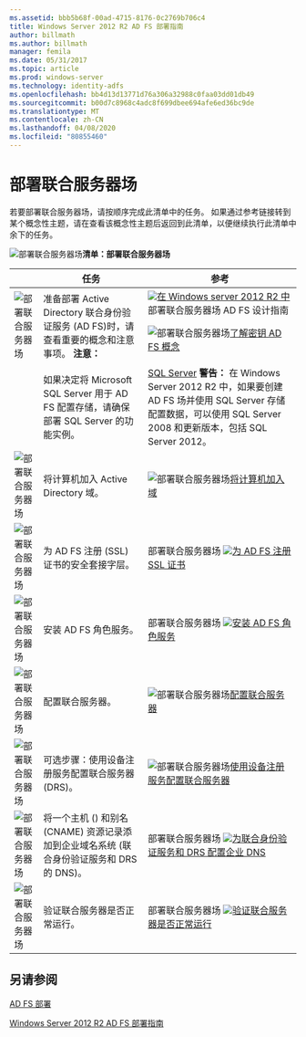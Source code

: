 ```yaml
---
ms.assetid: bbb5b68f-00ad-4715-8176-0c2769b706c4
title: Windows Server 2012 R2 AD FS 部署指南
author: billmath
ms.author: billmath
manager: femila
ms.date: 05/31/2017
ms.topic: article
ms.prod: windows-server
ms.technology: identity-adfs
ms.openlocfilehash: bb4d13d13771d76a306a32988c0faa03dd01db49
ms.sourcegitcommit: b00d7c8968c4adc8f699dbee694afe6ed36bc9de
ms.translationtype: MT
ms.contentlocale: zh-CN
ms.lasthandoff: 04/08/2020
ms.locfileid: "80855460"
---
```

# <a name="deploying-a-federation-server-farm"></a>部署联合服务器场


若要部署联合服务器场，请按顺序完成此清单中的任务。 如果通过参考链接转到某个概念性主题，请在查看该概念性主题后返回到此清单，以便继续执行此清单中余下的任务。  
  
![部署联合服务器场](media/2b05dce3-938f-4168-9b8f-1f4398cbdb9b.gif)**清单：部署联合服务器场**  
  
||任务|参考|  
|-|--------|-------------|  
|![部署联合服务器场](media/icon_checkboxo.gif)|准备部署 Active Directory 联合身份验证服务 \(AD FS\)时，请查看重要的概念和注意事项。 **注意：**|![](media/faa393df-4856-4431-9eda-4f4e5be72a90.gif)[在 Windows server 2012 R2 中](../../ad-fs/design/AD-FS-Design-Guide-in-Windows-Server-2012-R2.md)部署联合服务器场 AD FS 设计指南<p>![部署联合服务器场](media/faa393df-4856-4431-9eda-4f4e5be72a90.gif)[了解密钥 AD FS 概念](../../ad-fs/technical-reference/Understanding-Key-AD-FS-Concepts.md)|  
||如果决定将 Microsoft SQL Server 用于 AD FS 配置存储，请确保部署 SQL Server 的功能实例。|[SQL Server](https://technet.microsoft.com/sqlserver) **警告：** 在 Windows Server 2012 R2 中，如果要创建 AD FS 场并使用 SQL Server 存储配置数据，可以使用 SQL Server 2008 和更新版本，包括 SQL Server 2012。|  
|![部署联合服务器场](media/icon_checkboxo.gif)|将计算机加入 Active Directory 域。|![部署联合服务器场](media/faa393df-4856-4431-9eda-4f4e5be72a90.gif)[将计算机加入域](Join-a-Computer-to-a-Domain.md)|  
|![部署联合服务器场](media/icon_checkboxo.gif)|为 AD FS 注册 \(SSL\) 证书的安全套接字层。|部署联合服务器场 ![](media/bc6cea1a-1c6c-4124-8c8f-1df5adfe8c88.gif)[为 AD FS 注册 SSL 证书](Enroll-an-SSL-Certificate-for-AD-FS.md)|  
|![部署联合服务器场](media/icon_checkboxo.gif)|安装 AD FS 角色服务。|部署联合服务器场 ![](media/bc6cea1a-1c6c-4124-8c8f-1df5adfe8c88.gif)[安装 AD FS 角色服务](Install-the-AD-FS-Role-Service.md)|  
|![部署联合服务器场](media/icon_checkboxo.gif)|配置联合服务器。|![部署联合服务器场](media/bc6cea1a-1c6c-4124-8c8f-1df5adfe8c88.gif)[配置联合服务器](Configure-a-Federation-Server.md)|  
|![部署联合服务器场](media/icon_checkboxo.gif)|可选步骤：使用设备注册服务配置联合服务器 \(DRS\)。|![部署联合服务器场](media/faa393df-4856-4431-9eda-4f4e5be72a90.gif)[使用设备注册服务配置联合服务器](Configure-a-federation-server-with-Device-Registration-Service.md)|  
|![部署联合服务器场](media/icon_checkboxo.gif)|将一个主机 \(\) 和别名 \(CNAME\) 资源记录添加到企业域名系统 \(联合身份验证服务和 DRS 的 DNS\)。|部署联合服务器场 ![](media/faa393df-4856-4431-9eda-4f4e5be72a90.gif)[为联合身份验证服务和 DRS 配置企业 DNS](Configure-Corporate-DNS-for-the-Federation-Service-and-DRS.md)|  
|![部署联合服务器场](media/icon_checkboxo.gif)|验证联合服务器是否正常运行。|部署联合服务器场 ![](media/faa393df-4856-4431-9eda-4f4e5be72a90.gif)[验证联合服务器是否正常运行](Verify-That-a-Federation-Server-Is-Operational.md)|  
  

## <a name="see-also"></a>另请参阅  
[AD FS 部署](../../ad-fs/AD-FS-Deployment.md)  

[Windows Server 2012 R2 AD FS 部署指南](../../ad-fs/deployment/Windows-Server-2012-R2-AD-FS-Deployment-Guide.md)  
  

